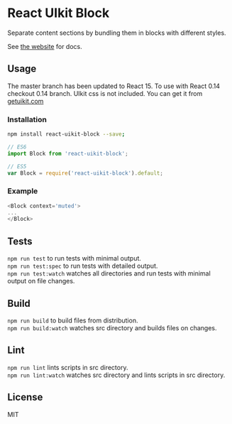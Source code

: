 # React UIkit Block

Separate content sections by bundling them in blocks with different styles.

See [the website](http://otissv.github.io/react-uikit-components) for docs.

## Usage

The master branch has been updated to React 15. To use with React 0.14 checkout 0.14 branch.
UIkit css is not included. You can get it from [getuikit.com](http://getuikit.com/)

### Installation

```bash
npm install react-uikit-block --save;
```

```js
// ES6
import Block from 'react-uikit-block';

// ES5
var Block = require('react-uikit-block').default;
```

### Example

```js
<Block context='muted'>
...
</Block>
```

## Tests

`npm run test` to run tests with minimal output.  
`npm run test:spec` to run tests with detailed output.  
`npm run test:watch` watches all directories and run tests with minimal output on file changes.

## Build
`npm run build` to build files from distribution.  
`npm run build:watch` watches src directory and builds files on changes.

## Lint
`npm run lint` lints scripts in src directory.  
`npm run lint:watch` watches src directory and lints scripts in src directory.

## License
MIT

